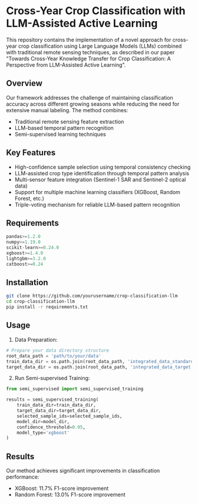 # Cross-Year Crop Classification with LLM-Assisted Active Learning

This repository contains the implementation of a novel approach for cross-year crop classification using Large Language Models (LLMs) combined with traditional remote sensing techniques, as described in our paper "Towards Cross-Year Knowledge Transfer for Crop Classification: A Perspective from LLM-Assisted Active Learning".

## Overview

Our framework addresses the challenge of maintaining classification accuracy across different growing seasons while reducing the need for extensive manual labeling. The method combines:

- Traditional remote sensing feature extraction
- LLM-based temporal pattern recognition
- Semi-supervised learning techniques

## Key Features

- High-confidence sample selection using temporal consistency checking
- LLM-assisted crop type identification through temporal pattern analysis
- Multi-sensor feature integration (Sentinel-1 SAR and Sentinel-2 optical data)
- Support for multiple machine learning classifiers (XGBoost, Random Forest, etc.)
- Triple-voting mechanism for reliable LLM-based pattern recognition

## Requirements

```python
pandas>=1.2.0
numpy>=1.19.0
scikit-learn>=0.24.0
xgboost>=1.4.0
lightgbm>=3.2.0
catboost>=0.24
```

## Installation

```bash
git clone https://github.com/yourusername/crop-classification-llm
cd crop-classification-llm
pip install -r requirements.txt
```

## Usage

1. Data Preparation:
```python
# Prepare your data directory structure
root_data_path = 'path/to/your/data'
train_data_dir = os.path.join(root_data_path, 'integrated_data_standard')
target_data_dir = os.path.join(root_data_path, 'integrated_data_target')
```

2. Run Semi-supervised Training:
```python
from semi_supervised import semi_supervised_training

results = semi_supervised_training(
    train_data_dir=train_data_dir,
    target_data_dir=target_data_dir,
    selected_sample_ids=selected_sample_ids,
    model_dir=model_dir,
    confidence_threshold=0.95,
    model_type='xgboost'
)
```

## Results

Our method achieves significant improvements in classification performance:
- XGBoost: 11.7% F1-score improvement
- Random Forest: 13.0% F1-score improvement
